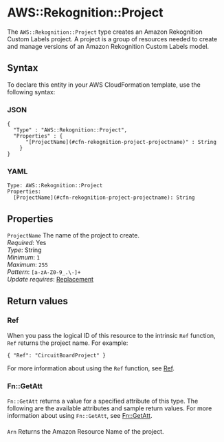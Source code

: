 # AWS::Rekognition::Project<a name="aws-resource-rekognition-project"></a>

The `AWS::Rekognition::Project` type creates an Amazon Rekognition Custom Labels project\. A project is a group of resources needed to create and manage versions of an Amazon Rekognition Custom Labels model\.

## Syntax<a name="aws-resource-rekognition-project-syntax"></a>

To declare this entity in your AWS CloudFormation template, use the following syntax:

### JSON<a name="aws-resource-rekognition-project-syntax.json"></a>

```
{
  "Type" : "AWS::Rekognition::Project",
  "Properties" : {
      "[ProjectName](#cfn-rekognition-project-projectname)" : String
    }
}
```

### YAML<a name="aws-resource-rekognition-project-syntax.yaml"></a>

```
Type: AWS::Rekognition::Project
Properties:
  [ProjectName](#cfn-rekognition-project-projectname): String
```

## Properties<a name="aws-resource-rekognition-project-properties"></a>

`ProjectName` <a name="cfn-rekognition-project-projectname"></a>
The name of the project to create\.  
_Required_: Yes  
_Type_: String  
_Minimum_: `1`  
_Maximum_: `255`  
_Pattern_: `[a-zA-Z0-9_.\-]+`  
_Update requires_: [Replacement](https://docs.aws.amazon.com/AWSCloudFormation/latest/UserGuide/using-cfn-updating-stacks-update-behaviors.html#update-replacement)

## Return values<a name="aws-resource-rekognition-project-return-values"></a>

### Ref<a name="aws-resource-rekognition-project-return-values-ref"></a>

When you pass the logical ID of this resource to the intrinsic `Ref` function, `Ref` returns the project name\. For example:

`{ "Ref": "CircuitBoardProject" }`

For more information about using the `Ref` function, see [Ref](https://docs.aws.amazon.com/AWSCloudFormation/latest/UserGuide/intrinsic-function-reference-ref.html)\.

### Fn::GetAtt<a name="aws-resource-rekognition-project-return-values-fn--getatt"></a>

`Fn::GetAtt` returns a value for a specified attribute of this type\. The following are the available attributes and sample return values\. For more information about using `Fn::GetAtt`, see [Fn::GetAtt](https://docs.aws.amazon.com/AWSCloudFormation/latest/UserGuide/intrinsic-function-reference-getatt.html)\.

#### <a name="aws-resource-rekognition-project-return-values-fn--getatt-fn--getatt"></a>

`Arn` <a name="Arn-fn::getatt"></a>
Returns the Amazon Resource Name of the project\.
